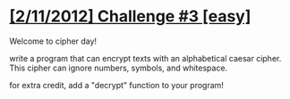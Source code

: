 # [[2/11/2012] Challenge #3 [easy]][1]

Welcome to cipher day!

write a program that can encrypt texts with an alphabetical caesar cipher. This cipher can ignore numbers, symbols, and whitespace.

for extra credit, add a "decrypt" function to your program!


[1]: https://www.reddit.com/r/dailyprogrammer/comments/pkw2m/2112012_challenge_3_easy/
